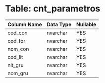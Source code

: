 # Table: cnt_parametros

| Column Name | Data Type | Nullable |
|-------------|-----------|----------|
| cod_con | nvarchar | YES |
| cod_for | nvarchar | YES |
| nom_con | nvarchar | YES |
| cod_lit | nvarchar | YES |
| nit_gru | nvarchar | YES |
| nom_gru | nvarchar | YES |
